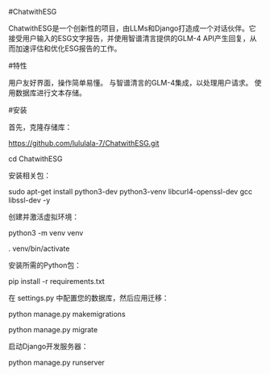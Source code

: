 #ChatwithESG

ChatwithESG是一个创新性的项目，由LLMs和Django打造成一个对话伙伴。它接受用户输入的ESG文字报告，并使用智谱清言提供的GLM-4 API产生回复，从而加速评估和优化ESG报告的工作。

#特性

用户友好界面，操作简单易懂。
与智谱清言的GLM-4集成，以处理用户请求。
使用数据库进行文本存储。

#安装

首先，克隆存储库：

https://github.com/lululala-7/ChatwithESG.git

cd ChatwithESG

安装相关包：

sudo apt-get install python3-dev python3-venv libcurl4-openssl-dev gcc libssl-dev -y

创建并激活虚拟环境：

python3 -m venv venv

. venv/bin/activate

安装所需的Python包：

pip install -r requirements.txt

在 settings.py 中配置您的数据库，然后应用迁移：

python manage.py makemigrations

python manage.py migrate

启动Django开发服务器：

python manage.py runserver
